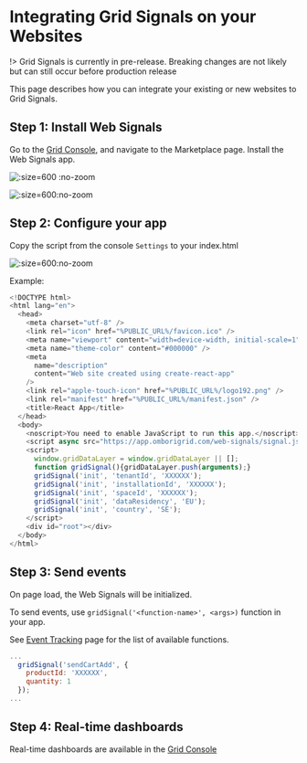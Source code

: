 # Integrating Grid Signals on your Websites

!> Grid Signals is currently in pre-release. Breaking changes are not likely but can still occur before production release

This page describes how you can integrate your existing or new websites to Grid Signals.

## Step 1: Install Web Signals
Go to the [Grid Console](https://omborigrid.com), and navigate to the Marketplace page. Install the Web Signals app.

![](https://media.omborigrid.com/media/5cbac8a388e174147b878cdd/e3d26af0-7eae-11ec-bec9-4dcd0899bd02 ":size=600 :no-zoom")

![](https://media.omborigrid.com/media/5cbac8a388e174147b878cdd/a0e4c800-7eae-11ec-bec9-4dcd0899bd02 ":size=600:no-zoom")

## Step 2: Configure your app
Copy the script from the console `Settings` to your index.html

![](https://media.omborigrid.com/media/5cbac8a388e174147b878cdd/70f12070-7eaf-11ec-bec9-4dcd0899bd02 ":size=600:no-zoom")

Example:

```js
<!DOCTYPE html>
<html lang="en">
  <head>
    <meta charset="utf-8" />
    <link rel="icon" href="%PUBLIC_URL%/favicon.ico" />
    <meta name="viewport" content="width=device-width, initial-scale=1" />
    <meta name="theme-color" content="#000000" />
    <meta
      name="description"
      content="Web site created using create-react-app"
    />
    <link rel="apple-touch-icon" href="%PUBLIC_URL%/logo192.png" />
    <link rel="manifest" href="%PUBLIC_URL%/manifest.json" />
    <title>React App</title>
  </head>
  <body>
    <noscript>You need to enable JavaScript to run this app.</noscript>
    <script async src="https://app.omborigrid.com/web-signals/signal.js"></script>
    <script>
      window.gridDataLayer = window.gridDataLayer || [];
      function gridSignal(){gridDataLayer.push(arguments);}
      gridSignal('init', 'tenantId', 'XXXXXX');
      gridSignal('init', 'installationId', 'XXXXXX');
      gridSignal('init', 'spaceId', 'XXXXXX');
      gridSignal('init', 'dataResidency', 'EU');
      gridSignal('init', 'country', 'SE');
    </script>
    <div id="root"></div>
  </body>
</html>
```

## Step 3: Send events
On page load, the Web Signals will be initialized.

To send events, use `gridSignal('<function-name>', <args>)` function in your app.

See [Event Tracking](grid-signals/tracking-events) page for the list of available functions.

```js
...
  gridSignal('sendCartAdd', {
    productId: 'XXXXXX',
    quantity: 1
  });
...
```

## Step 4: Real-time dashboards

Real-time dashboards are available in the [Grid Console](https://console.omborigrid.com)
